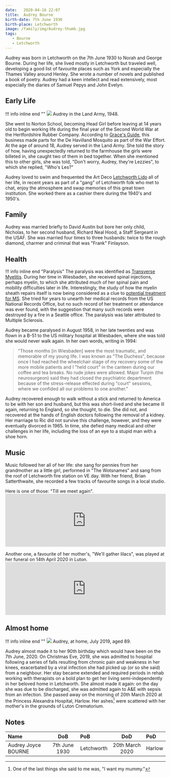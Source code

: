```yaml
---
date:   2020-04-16 22:07
title:  Audrey Bourne
birth-date: 7th June 1930
birth-place: Letchworth
image: /family/img/Audrey-thumb.jpg
tags:
   - Bourne
   - Letchworth
---
```


Audrey was born in Letchworth on the 7th June 1930 to Norah and George Bourne. During her life, she lived mostly in Letchworth but traveled well, developing a good list of favourite places such as York and especially the Thames Valley around Henley. She wrote a number of novels and published a book of poetry. Audrey had a keen intellect and read extensively, most especially the diaries of Samuel Pepys and John Evelyn.

## Early Life

!!! info inline end ""
    ![](/family/img/Audrey-land-army.jpg)
    Audrey in the Land Army, 1948.

She went to Norton School, becoming Head Girl before leaving at 14 years old to begin working life during the final year of the Second World War at the Hertfordshire Rubber Company. According to [Grace's Guide](https://www.gracesguide.co.uk/Hertfordshire_Rubber_Co), this business made parts for the De Havilland Mosquito as part of the War Effort. At the age of around 18, Audrey served in the Land Army. She told the story of how, having unexpectedly returned to the farmhouse the girls were billeted in, she caught two of them in bed together. When she mentioned this to other girls, she was told, "Don't worry, Audrey, they're Lezzies", to which she replied, "Who's Les?"

Audrey loved to swim and frequented the Art Deco [Letchworth Lido](https://www.hertsmemories.org.uk/content/herts-history/towns-and-villages/letchworth_garden_city/letchworth_places/letchworth-lido) all of her life, in recent years as part of a "gang" of Letchworth folk who met to chat, enjoy the atmosphere and swap memories of this great town institution. She worked there as a cashier there during the 1940's and 1950's.

## Family
Audrey was married briefly to David Austin but bore her only child, Nicholas, to her second husband, Richard Neal Hood, a Staff Sergeant in the USAF. She was married four times to three husbands: twice to the rough diamond, charmer and criminal that was "Frank" Finlayson.

## Health

!!! info inline end "Paralysis"
    The paralysis was identified as [Transverse Myelitis](https://en.wikipedia.org/wiki/Transverse_myelitis). During her time in Wiesbaden, she received spinal injections, perhaps myelin, to which she attributed much of her spinal pain and mobility difficulties later in life. Interestingly, the study of how the myelin sheath repairs itself is now being considered as a clue to [potential treatment for MS](https://multiplesclerosisnewstoday.com/multiple-sclerosis-news/2015/09/07/new-study-unravels-myelin-repaired-may-suggest-new-ms-treatments/). She tried for years to unearth her medical records from the US National Records Office, but no such record of her treatment or attendance was ever found, with the suggestion that many such records were destroyed by a fire in a Seattle office. The paralysis was later attributed to Multiple Sclerosis.

Audrey became paralysed in August 1958, in her late twenties and was flown in a B-51 to the US military hospital at Wiesbaden, where she was told she would never walk again. In her own words, writing in 1994:

> "Those months [in Wiesbaden] were the most traumatic, and memorable of my young life. I was known as "The Duchess", because once I had reached the wheelchair stage of my recovery some of the more mobile patients and I "held court" in the canteen during our coffee and tea breaks. No rude jokes were allowed. Major Turpin (the neurosurgeon) said they had closed the psychiatric department because of the stress-release effected during "court" sessions, where we confided all our problems to one another."

Audrey recovered enough to walk without a stick and returned to America to be with her son and husband, but this was short-lived and she became ill again, returning to England, so she thought, to die. She did not, and recovered at the hands of English doctors following the removal of a kidney. Her marriage to Ric did not survive this challenge, however, and they were eventually divorced in 1965. In time, she defied many medical and other challenges in her life, including the loss of an eye to a stupid man with a shoe horn.

## Music
Music followed her all of her life: she sang for pennies from her grandmother as a little girl, performed in "The Wotsnames" and sang from the roof of Letchworth fire station on VE day. With her friend, Brian Satterthwaite, she recorded a few tracks of favourite songs in a local studio.

<p>Here is one of those: "Till we meet again". <iframe width="100%" height="166" scrolling="no" frameborder="no" allow="autoplay" src="https://w.soundcloud.com/player/?url=https%3A//api.soundcloud.com/tracks/787534222&color=%23444034&auto_play=false&hide_related=false&show_comments=true&show_user=true&show_reposts=false&show_teaser=true"></iframe></p>

<p>Another one, a favourite of her mother's, "We'll gather lilacs", was played at her funeral on 14th April 2020 in Luton. <iframe width="100%" height="166" scrolling="no" frameborder="no" allow="autoplay" src="https://w.soundcloud.com/player/?url=https%3A//api.soundcloud.com/tracks/787592308&color=%23746c64&auto_play=false&hide_related=false&show_comments=true&show_user=true&show_reposts=false&show_teaser=true"></iframe></p>

## Almost home
!!! info inline end ""
    ![](/family/img/Audrey-89.jpg)
    Audrey, at home, July 2019, aged 89.

Audrey almost made it to her 90th birthday which would have been on the 7th June, 2020. On Christmas Eve, 2019, she was admitted to hospital following a series of falls resulting from chronic pain and weakness in her knees, exacerbated by a viral infection she had picked up (or so she said) from a neighbour. Her stay became extended and required periods in rehab working with therapists on a bold plan to get her living semi-independently in her beloved home in Letchworth. She almost made it again: on the day she was due to be discharged, she was admitted again to A&E with sepsis from an infection. She passed away on the morning of 20th March 2020 at the Princess Alexandra Hospital, Harlow. Her ashes[^mummy] were scattered with her mother's in the grounds of Luton Crematorium.

[^mummy]: One of the last things she said to me was, "I want my mummy."

## Notes

Name|DoB|PoB|DoD|PoD
:---|:-:|:--|:-:|:--
Audrey Joyce BOURNE|7th June 1930|Letchworth|20th March 2020|Harlow
